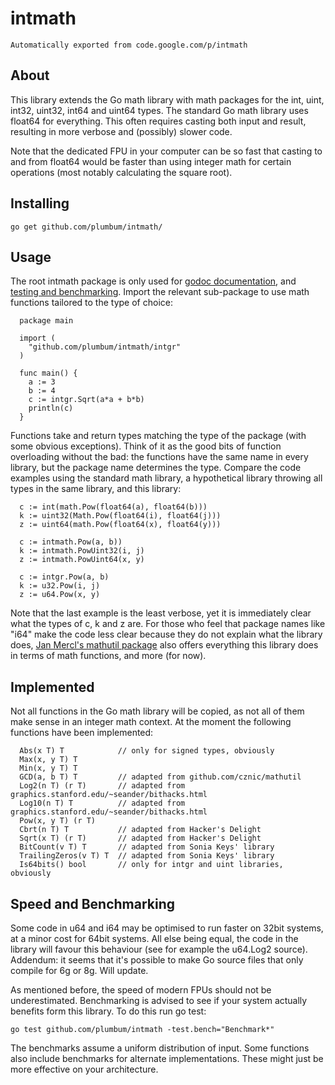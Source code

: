# intmath

    Automatically exported from code.google.com/p/intmath

## About

This library extends the Go math library with math packages for the int, uint, int32, uint32, int64 and uint64 types. The standard Go math library uses float64 for everything. This often requires casting both input and result, resulting in more verbose and (possibly) slower code.

Note that the dedicated FPU in your computer can be so fast that casting to and from float64 would be faster than using integer math for certain operations (most notably calculating the square root).

## Installing

    go get github.com/plumbum/intmath/

## Usage

The root intmath package is only used for [godoc documentation](http://golang.org/cmd/godoc/), and [testing and benchmarking](http://golang.org/pkg/testing/). Import the relevant sub-package to use math functions tailored to the type of choice:

```
  package main

  import (
    "github.com/plumbum/intmath/intgr"
  )

  func main() {
    a := 3
    b := 4
    c := intgr.Sqrt(a*a + b*b)
    println(c)
  }
```  
Functions take and return types matching the type of the package (with some obvious exceptions). Think of it as the good bits of function overloading without the bad: the functions have the same name in every library, but the package name determines the type. Compare the code examples using the standard math library, a hypothetical library throwing all types in the same library, and this library:

```
  c := int(math.Pow(float64(a), float64(b)))
  k := uint32(Math.Pow(float64(i), float64(j)))
  z := uint64(math.Pow(float64(x), float64(y)))

  c := intmath.Pow(a, b))
  k := intmath.PowUint32(i, j)
  z := intmath.PowUint64(x, y)

  c := intgr.Pow(a, b)
  k := u32.Pow(i, j)
  z := u64.Pow(x, y)
```

Note that the last example is the least verbose, yet it is immediately clear what the types of c, k and z are. For those who feel that package names like "i64" make the code less clear because they do not explain what the library does, [Jan Mercl's mathutil package](http://godoc.org/github.com/cznic/mathutil) also offers everything this library does in terms of math functions, and more (for now).

## Implemented

Not all functions in the Go math library will be copied, as not all of them make sense in an integer math context. At the moment the following functions have been implemented:

```
  Abs(x T) T            // only for signed types, obviously
  Max(x, y T) T
  Min(x, y T) T
  GCD(a, b T) T         // adapted from github.com/cznic/mathutil
  Log2(n T) (r T)       // adapted from graphics.stanford.edu/~seander/bithacks.html
  Log10(n T) T          // adapted from graphics.stanford.edu/~seander/bithacks.html
  Pow(x, y T) (r T)
  Cbrt(n T) T           // adapted from Hacker's Delight
  Sqrt(x T) (r T)       // adapted from Hacker's Delight
  BitCount(v T) T       // adapted from Sonia Keys' library
  TrailingZeros(v T) T  // adapted from Sonia Keys' library
  Is64bits() bool       // only for intgr and uint libraries, obviously
```

## Speed and Benchmarking

Some code in u64 and i64 may be optimised to run faster on 32bit systems, at a minor cost for 64bit systems. All else being equal, the code in the library will favour this behaviour (see for example the u64.Log2 source). Addendum: it seems that it's possible to make Go source files that only compile for 6g or 8g. Will update.

As mentioned before, the speed of modern FPUs should not be underestimated. Benchmarking is advised to see if your system actually benefits form this library. To do this run go test:

    go test github.com/plumbum/intmath -test.bench="Benchmark*"
  
The benchmarks assume a uniform distribution of input. Some functions also include benchmarks for alternate implementations. These might just be more effective on your architecture.
